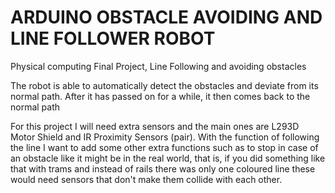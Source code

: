 # ARDUINO OBSTACLE AVOIDING AND LINE FOLLOWER ROBOT

Physical computing Final Project, Line Following and avoiding obstacles

The robot is able to automatically detect the obstacles and deviate from its normal path.
After it has passed on for a while, it then comes back to the normal path

For this project I will need extra sensors and the main ones are L293D Motor Shield and IR Proximity Sensors (pair).
With the function of following the line I want to add some other extra functions such as to stop in case of an obstacle like it might be in the real world, that is, if you did something like that with trams and instead of rails there was only one coloured line these would need sensors that don't make them collide with each other.
